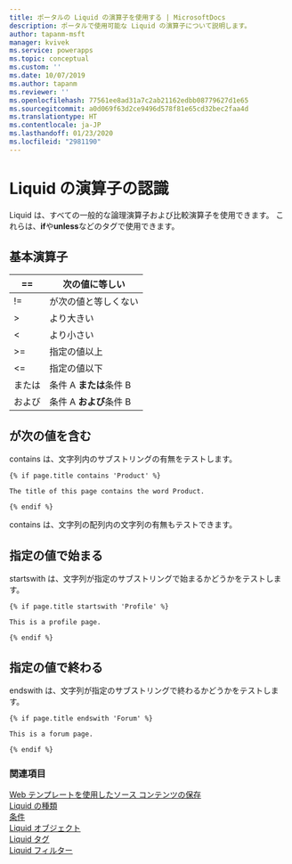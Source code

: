 ```yaml
---
title: ポータルの Liquid の演算子を使用する | MicrosoftDocs
description: ポータルで使用可能な Liquid の演算子について説明します。
author: tapanm-msft
manager: kvivek
ms.service: powerapps
ms.topic: conceptual
ms.custom: ''
ms.date: 10/07/2019
ms.author: tapanm
ms.reviewer: ''
ms.openlocfilehash: 77561ee8ad31a7c2ab21162edbb08779627d1e65
ms.sourcegitcommit: a0d069f63d2ce9496d578f81e65cd32bec2faa4d
ms.translationtype: HT
ms.contentlocale: ja-JP
ms.lasthandoff: 01/23/2020
ms.locfileid: "2981190"
---
```

# <a name="understand-liquid-operators"></a>Liquid の演算子の認識

Liquid は、すべての一般的な論理演算子および比較演算子を使用できます。 これらは、**if**や**unless**などのタグで使用できます。

## <a name="basic-operators"></a>基本演算子

| ==    | 次の値に等しい                          |
|-------|---------------------------------|
| !=    | が次の値と等しくない                  |
| &gt;  | より大きい                    |
| &lt;  | より小さい                       |
| &gt;= | 指定の値以上        |
| &lt;= | 指定の値以下           |
| または    | 条件 A **または**条件 B  |
| および   | 条件 A **および**条件 B |

## <a name="contains"></a>が次の値を含む

contains は、文字列内のサブストリングの有無をテストします。

```
{% if page.title contains 'Product' %}

The title of this page contains the word Product.

{% endif %}
```

contains は、文字列の配列内の文字列の有無もテストできます。

## <a name="startswith"></a>指定の値で始まる

startswith は、文字列が指定のサブストリングで始まるかどうかをテストします。

```
{% if page.title startswith 'Profile' %}

This is a profile page.

{% endif %}
```

## <a name="endswith"></a>指定の値で終わる

endswith は、文字列が指定のサブストリングで終わるかどうかをテストします。

```
{% if page.title endswith 'Forum' %}

This is a forum page.

{% endif %}
```

### <a name="see-also"></a>関連項目

[Web テンプレートを使用したソース コンテンツの保存](store-content-web-templates.md)  
[Liquid の種類](liquid-types.md)  
[条件](liquid-conditional-operators.md)  
[Liquid オブジェクト](liquid-objects.md)  
[Liquid タグ](liquid-tags.md)  
[Liquid フィルター](liquid-filters.md) 